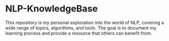 # NLP-KnowledgeBase
This repository is my personal exploration into the world of NLP, covering a wide range of topics, algorithms, and tools. The goal is to document my learning process and provide a resource that others can benefit from.
